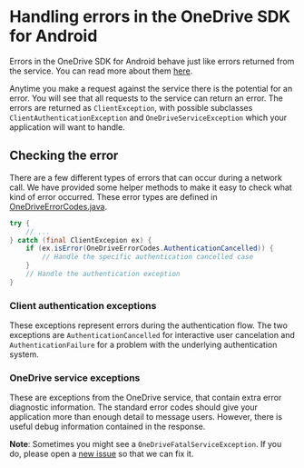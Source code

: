 # Handling errors in the OneDrive SDK for Android

Errors in the OneDrive SDK for Android behave just like errors returned from the service. You can read more about them [here](https://github.com/OneDrive/onedrive-api-docs/blob/master/misc/errors.md).

Anytime you make a request against the service there is the potential for an error. You will see that all requests to the service can return an error. The errors are returned as `ClientException`, with possible subclasses `ClientAuthenticationException` and `OneDriveServiceException` which your application will want to handle.

## Checking the error

There are a few different types of errors that can occur during a network call. We have provided some helper methods to make it easy to check what kind of error occurred. These error types are defined in [OneDriveErrorCodes.java](../OneDriveSDK/src/main/java/com/onedrive/sdk/core/OneDriveErrorCodes.java).

```java
try {
    // ...
} catch (final ClientExcepion ex) {
    if (ex.isError(OneDriveErrorCodes.AuthenticationCancelled)) {
        // Handle the specific authentication cancelled case
    }
    // Handle the authentication exception
}
```

### Client authentication exceptions

These exceptions represent errors during the authentication flow. The two exceptions are `AuthenticationCancelled` for interactive user cancelation and `AuthenticationFailure` for a problem with the underlying authentication system.

### OneDrive service exceptions

These are exceptions from the OneDrive service, that contain extra error diagnostic information. The standard error codes should give your application more than enough detail to message users. However, there is useful debug information contained in the response.

__Note__: Sometimes you might see a `OneDriveFatalServiceException`. If you do, please open a [new issue](https://github.com/OneDrive/onedrive-sdk-android/issues/new) so that we can fix it.

